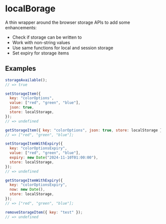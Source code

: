 # localBorage

A thin wrapper around the browser storage APIs to add some enhancements:

- Check if storage can be written to
- Work with non-string values
- Use same functions for local and session storage
- Set expiry for storage items

## Examples

```javascript
storageAvailable();
// => true

setStorageItem({
  key: "colorOptions",
  value: ["red", "green", "blue"],
  json: true,
  store: localStorage,
});
// => undefined

getStorageItem({ key: "colorOptions", json: true, store: localStorage });
// => ["red", "green", "blue"];

setStorageItemWithExpiry({
  key: "colorOptionsExpiry",
  value: ["red", "green", "blue"],
  expiry: new Date("2024-11-10T01:00:00"),
  store: localStorage,
});
// => undefined

getStorageItemWithExpiry({
  key: "colorOptionsExpiry",
  now: new Date(),
  store: localStorage,
});
// => ["red", "green", "blue"];

removeStorageItem({ key: "test" });
// => undefined
```
